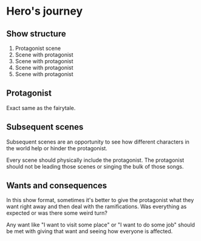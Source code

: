 # Hero's journey

## Show structure

1. Protagonist scene
2. Scene with protagonist
3. Scene with protagonist
4. Scene with protagonist
5. Scene with protagonist

## Protagonist

Exact same as the fairytale.

## Subsequent scenes

Subsequent scenes are an opportunity to see how different characters in the world help or hinder the protagonist.

Every scene should physically include the protagonist. The protagonist should not be leading those scenes or singing the bulk of those songs.

## Wants and consequences

In this show format, sometimes it's better to give the protagonist what they want right away and then deal with the ramifications. Was everything as expected or was there some weird turn?

Any want like "I want to visit some place" or "I want to do some job" should be met with giving that want and seeing how everyone is affected.

